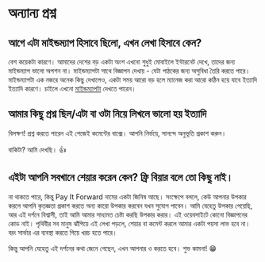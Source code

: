 # অন্যান্য প্রশ্ন

## আগে এটা মাইন্ডম্যাপ হিসাবে ছিলো, এখন লেখা হিসাবে কেন?

বেশ কয়েকটা কারণে। আমাদের দেশের বড় একটা অংশ এখনো শুধুই মোবাইলে ইন্টারনেট দেখে, তাদের জন্য মাইন্ডম্যাপ ভালো অপশন না। মাইন্ডম্যাপটা সাথে বিজ্ঞাপন দেখায় - যেটা পাঠকের জন্য অসুবিধা তৈরি করতে পারে। মাইন্ডম্যাপটা এক নজরে অনেক কিছু দেখালেও, একটা সময় আরো বড় হলে ম্যানেজ করা আরো কঠিন হয়ে যাবে ইত্যাদি ইত্যাদি কারণে। চাইলে এখনো [মাইন্ডম্যাপটা](https://bit.ly/AmitUSA) দেখতে পারেন।

## আমার কিছু প্রশ্ন ছিল/এটা বা ওটা নিয়ে লিখলে ভালো হয় ইত্যাদি

বিলক্ষণ! প্রশ্ন করতে পারেন এই পেজেই কমেন্টের বাক্সে। আপনি নির্ভয়ে, সানন্দে অনুভূতি প্রকাশ করুন।

বাকিটা? আমি দেখছি।  :thumbsup:

## এইটা আপনি সবখানে শেয়ার করেন কেন? ফ্রি বিয়ার বলে তো কিছু নাই।

না থাকতে পারে, কিন্তু Pay It Forward নামের একটা জিনিষ আছে। সংক্ষেপে বললে, কেউ আপনার উপকার করলে আপনি কৃতজ্ঞতা প্রকাশ করতে অন্য কারো উপকার করবেন যখন সুযোগ পাবেন। আমি যেহেতু উপকার পেয়েছি, আর এই দর্শনে বিশ্বাসী, তাই আমি আমার সাধ্যমত চেষ্টা করছি উপকার করার। এই ওয়েবসাইটে কোনো বিজ্ঞাপনের কোড নাই। পৃথিবীর সব মানুষ ঝাঁপিয়ে এই লেখা পড়লে, শেয়ার বা কমেন্ট করলে আমার একটা পয়সা লাভ হবে না। বরং সার্ভার এর ব্যবস্থা করতে গিয়ে খরচ হতে পারে।

কিন্তু আপনি যেহেতু এই দর্শনের কথা জেনে গেছেন, এখন আপনার ও করতে হবে। শুভ কামনা! :grin:

